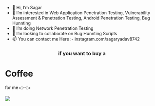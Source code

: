 - 👋 Hi, I’m Sagar
- 👀 I’m interested in Web Application Penetration Testing, Vulnerability Assessment & Penetration Testing, Android Penetration Testing, Bug Hunnting
- 🌱 I’m doing Network Penetration Testing
- 💞️ I’m looking to collaborate on Bug Hunnting Scripts
- 📫 You can contact me Here :- instagram.com/sagaryadav8742



<h3 align="center"> if you want to buy a <h1>Coffee</h1> for me 👉👈
<p></P>
<a href="https://www.buymeacoffee.com/sagaryadav8742"><img src="https://img.buymeacoffee.com/button-api/?text=Buy me a coffee&emoji=☕&slug=sagaryadav8742&button_colour=14bdb2&font_colour=000000&font_family=Cookie&outline_colour=000000&coffee_colour=FFDD00"></a>
</h3>
